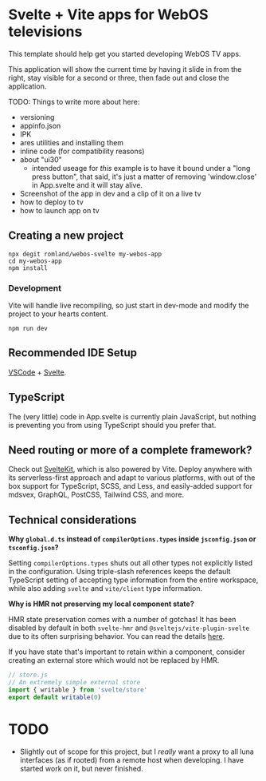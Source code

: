 # Svelte + Vite apps for WebOS televisions

This template should help get you started developing WebOS TV apps.

This application will show the current time by having it slide in from the right, stay visible for a second or three, then fade out and close the application.

TODO: Things to write more about here:
- versioning
- appinfo.json
- IPK
- ares utilities and installing them
- inline code (for compatibility reasons)
- about "ui30"
	- intended useage for _this_ example is to have it bound under a "long press button", that said, it's just a matter of removing 'window.close' in App.svelte and it will stay alive.
- Screenshot of the app in dev and a clip of it on a live tv
- how to deploy to tv
- how to launch app on tv

## Creating a new project
```
npx degit romland/webos-svelte my-webos-app
cd my-webos-app
npm install
```

### Development
Vite will handle live recompiling, so just start in dev-mode and modify the project to your hearts content.
```
npm run dev
```

## Recommended IDE Setup

[VSCode](https://code.visualstudio.com/) + [Svelte](https://marketplace.visualstudio.com/items?itemName=svelte.svelte-vscode).

## TypeScript

The (very little) code in App.svelte is currently plain JavaScript, but nothing is preventing you from using TypeScript should you prefer that.

## Need routing or more of a complete framework?

Check out [SvelteKit](https://github.com/sveltejs/kit#readme), which is also powered by Vite. Deploy anywhere with its serverless-first approach and adapt to various platforms, with out of the box support for TypeScript, SCSS, and Less, and easily-added support for mdsvex, GraphQL, PostCSS, Tailwind CSS, and more.

## Technical considerations

**Why `global.d.ts` instead of `compilerOptions.types` inside `jsconfig.json` or `tsconfig.json`?**

Setting `compilerOptions.types` shuts out all other types not explicitly listed in the configuration. Using triple-slash references keeps the default TypeScript setting of accepting type information from the entire workspace, while also adding `svelte` and `vite/client` type information.

**Why is HMR not preserving my local component state?**

HMR state preservation comes with a number of gotchas! It has been disabled by default in both `svelte-hmr` and `@sveltejs/vite-plugin-svelte` due to its often surprising behavior. You can read the details [here](https://github.com/rixo/svelte-hmr#svelte-hmr).

If you have state that's important to retain within a component, consider creating an external store which would not be replaced by HMR.

```js
// store.js
// An extremely simple external store
import { writable } from 'svelte/store'
export default writable(0)
```

# TODO
- Slightly out of scope for this project, but I _really_ want a proxy to all luna interfaces (as if rooted) from a remote host when developing. I have started work on it, but never finished.
